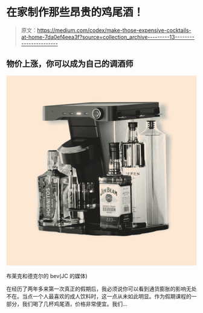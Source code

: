 # 在家制作那些昂贵的鸡尾酒！

> 原文：<https://medium.com/codex/make-those-expensive-cocktails-at-home-7da0ef4eea3f?source=collection_archive---------13----------------------->

## 物价上涨，你可以成为自己的调酒师

![](img/791919c0531175e59d361e16ad6df36c.png)

布莱克和德克尔的 bev(JC 的媒体)

在经历了两年多来第一次真正的假期后，我必须说你可以看到通货膨胀的影响无处不在。当点一个人最喜欢的成人饮料时，这一点从未如此明显。作为假期课程的一部分，我们喝了几杯鸡尾酒，价格非常便宜。我们…
